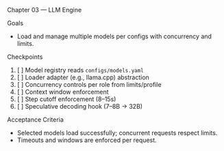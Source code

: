Chapter 03 — LLM Engine

Goals
- Load and manage multiple models per configs with concurrency and limits.

Checkpoints
1. [ ] Model registry reads `configs/models.yaml`
2. [ ] Loader adapter (e.g., llama.cpp) abstraction
3. [ ] Concurrency controls per role from limits/profile
4. [ ] Context window enforcement
5. [ ] Step cutoff enforcement (8–15s)
6. [ ] Speculative decoding hook (7–8B → 32B)

Acceptance Criteria
- Selected models load successfully; concurrent requests respect limits.
- Timeouts and windows are enforced per request.

